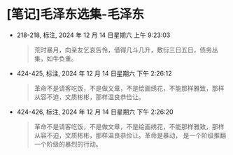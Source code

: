 # [笔记]毛泽东选集-毛泽东


-   218-218, 标注, 2024 年 12 月 14 日星期六 上午 9:23:03

    > 荒时暴月，向亲友乞哀告怜，借得几斗几升，敷衍三日五日，债务丛集，如牛负重。

-   424-425, 标注, 2024 年 12 月 14 日星期六 下午 2:26:12

    > 革命不是请客吃饭，不是做文章，不是绘画绣花，不能那样雅致，那样从容不迫，文质彬彬，那样温良恭俭让。

-   424-426, 标注, 2024 年 12 月 14 日星期六 下午 2:26:20

    > 革命不是请客吃饭，不是做文章，不是绘画绣花，不能那样雅致，那样从容不迫，文质彬彬，那样温良恭俭让。革命是暴动，
    > 是一个阶级推翻一个阶级的暴烈的行动。

